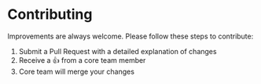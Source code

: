 # Contributing

Improvements are always welcome. Please follow these steps to contribute:

1. Submit a Pull Request with a detailed explanation of changes
2. Receive a :+1: from a core team member
3. Core team will merge your changes

